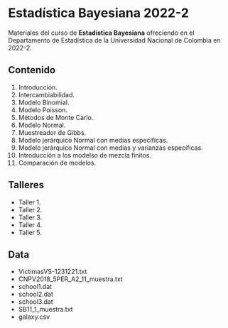# Estadística Bayesiana 2022-2

Materiales del curso de **Estadística Bayesiana** ofreciendo en el Departamento de Estadística de la Universidad Nacional de Colombia en 2022-2.

## Contenido

1. Introducción.
2. Intercambiabilidad.
3. Modelo Binomial.
4. Modelo Poisson.
5. Métodos de Monte Carlo.
6. Modelo Normal.
7. Muestreador de Gibbs.
8. Modelo jerárquico Normal con medias específicas.
9. Modelo jerárquico Normal con medias y varianzas específicas.
10. Introducción a los modelso de mezcla finitos.
11. Comparación de modelos.

## Talleres

- Taller 1.
- Taller 2.
- Taller 3.
- Taller 4.
- Taller 5.

## Data

- VictimasVS-1231221.txt
- CNPV2018_5PER_A2_11_muestra.txt
- school1.dat
- school2.dat
- school3.dat
- SB11_1_muestra.txt
- galaxy.csv
